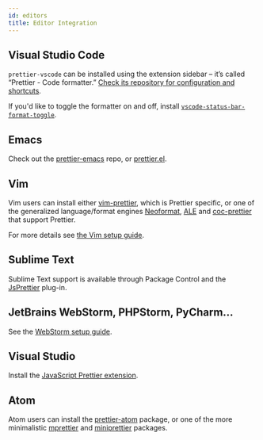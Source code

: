 ```yaml
---
id: editors
title: Editor Integration
---
```


## Visual Studio Code

`prettier-vscode` can be installed using the extension sidebar – it’s called “Prettier - Code formatter.” [Check its repository for configuration and shortcuts](https://github.com/prettier/prettier-vscode).

If you'd like to toggle the formatter on and off, install [`vscode-status-bar-format-toggle`](https://marketplace.visualstudio.com/items?itemName=tombonnike.vscode-status-bar-format-toggle).

## Emacs

Check out the [prettier-emacs](https://github.com/prettier/prettier-emacs) repo, or [prettier.el](https://github.com/jscheid/prettier.el).

## Vim

Vim users can install either [vim-prettier](https://github.com/prettier/vim-prettier), which is Prettier specific, or one of the generalized language/format engines [Neoformat](https://github.com/sbdchd/neoformat), [ALE](https://github.com/w0rp/ale) and [coc-prettier](https://github.com/neoclide/coc-prettier) that support Prettier.

For more details see [the Vim setup guide](vim.md).

## Sublime Text

Sublime Text support is available through Package Control and the [JsPrettier](https://packagecontrol.io/packages/JsPrettier) plug-in.

## JetBrains WebStorm, PHPStorm, PyCharm...

See the [WebStorm setup guide](webstorm.md).

## Visual Studio

Install the [JavaScript Prettier extension](https://github.com/madskristensen/JavaScriptPrettier).

## Atom

Atom users can install the [prettier-atom](https://github.com/prettier/prettier-atom) package, or one of the more minimalistic [mprettier](https://github.com/t9md/atom-mprettier) and
[miniprettier](https://github.com/duailibe/atom-miniprettier) packages.
